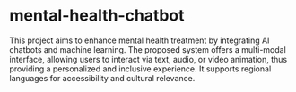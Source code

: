 # mental-health-chatbot
This project aims to enhance mental health treatment by integrating AI chatbots and machine learning. The proposed system offers a multi-modal interface, allowing users to interact via text, audio, or video animation, thus providing a personalized and inclusive experience. It supports regional languages for accessibility and cultural relevance.

